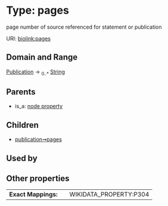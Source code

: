 
# Type: pages


page number of source referenced for statement or publication

URI: [biolink:pages](https://w3id.org/biolink/vocab/pages)


## Domain and Range

[Publication](Publication.md) ->  <sub>0..*</sub> [String](types/String.md)

## Parents

 *  is_a: [node property](node_property.md)

## Children

 *  [publication➞pages](publication_pages.md)

## Used by


## Other properties

|  |  |  |
| --- | --- | --- |
| **Exact Mappings:** | | WIKIDATA_PROPERTY:P304 |

